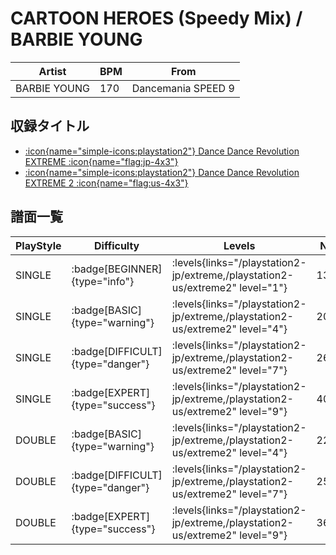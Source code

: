 # CARTOON HEROES (Speedy Mix) / BARBIE YOUNG

|Artist|BPM|From|
|------|---|----|
|BARBIE YOUNG|170|Dancemania SPEED 9|

## 収録タイトル

- [:icon{name="simple-icons:playstation2"} Dance Dance Revolution EXTREME :icon{name="flag:jp-4x3"}](/playstation2-jp/extreme)
- [:icon{name="simple-icons:playstation2"} Dance Dance Revolution EXTREME 2 :icon{name="flag:us-4x3"}](/playstation2-us/extreme2)

## 譜面一覧

|PlayStyle|Difficulty|Levels|Notes|Movie|
|---------|----------|------|-----|-----|
|SINGLE| :badge[BEGINNER]{type="info"}| :levels{links="/playstation2-jp/extreme,/playstation2-us/extreme2" level="1"}|131/0||
|SINGLE| :badge[BASIC]{type="warning"}| :levels{links="/playstation2-jp/extreme,/playstation2-us/extreme2" level="4"}|203/2||
|SINGLE| :badge[DIFFICULT]{type="danger"}| :levels{links="/playstation2-jp/extreme,/playstation2-us/extreme2" level="7"}|268/9||
|SINGLE| :badge[EXPERT]{type="success"}| :levels{links="/playstation2-jp/extreme,/playstation2-us/extreme2" level="9"}|408/10||
|DOUBLE| :badge[BASIC]{type="warning"}| :levels{links="/playstation2-jp/extreme,/playstation2-us/extreme2" level="4"}|220/2||
|DOUBLE| :badge[DIFFICULT]{type="danger"}| :levels{links="/playstation2-jp/extreme,/playstation2-us/extreme2" level="7"}|258/2||
|DOUBLE| :badge[EXPERT]{type="success"}| :levels{links="/playstation2-jp/extreme,/playstation2-us/extreme2" level="9"}|369/2||
